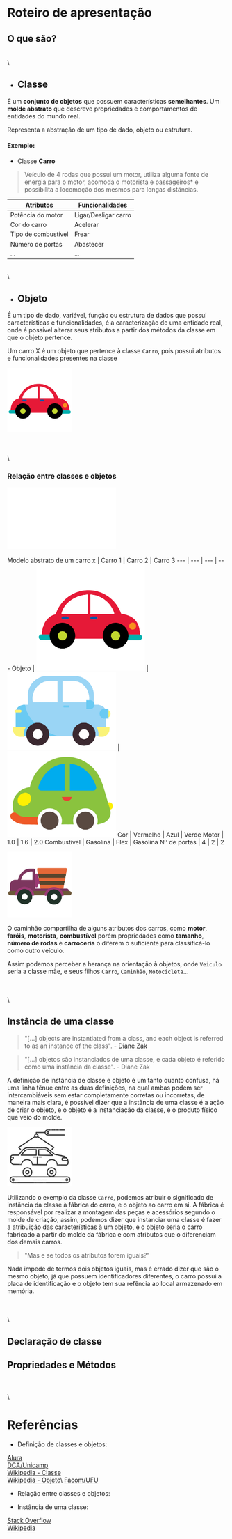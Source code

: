 # Roteiro de apresentação

## O que são?

\
\
- ## Classe
É um **conjunto de objetos** que possuem características **semelhantes**.
Um **molde abstrato** que descreve propriedades e comportamentos de entidades do mundo real.

Representa a abstração de um tipo de dado, objeto ou estrutura.

#### Exemplo:
- Classe **Carro**
> Veículo de 4 rodas que possui um motor, utiliza alguma fonte de
> energia para o motor, acomoda o motorista e passageiros* e possibilita
> a locomoção dos mesmos para longas distâncias.

**Atributos**       | **Funcionalidades**
---                 | ---
Potência do motor	| Ligar/Desligar carro
Cor do carro 		| Acelerar
Tipo de combustível	| Frear
Número de portas    | Abastecer
...                 | ...

\
\
- ## Objeto

É um tipo de dado, variável, função ou estrutura de dados que possui características e funcionalidades, é a caracterização de uma entidade real, onde é possível alterar seus atributos a partir dos métodos da classe em que o objeto pertence.

Um carro X é um objeto que pertence à classe `Carro`, pois possui atributos e funcionalidades presentes na classe

<img src="https://github.com/marlonangeli/pesquisa_poo-classes_e_objetos/blob/main/imagens/carro_vermelho.png" width=150x>

\
\
\
### Relação entre classes e objetos

<img src="https://github.com/marlonangeli/pesquisa_poo-classes_e_objetos/blob/main/imagens/class-carro.png" width=250x>

Modelo abstrato de um carro
x | Carro 1 | Carro 2 | Carro 3
--- | --- | --- | ---
Objeto | <img src="https://github.com/marlonangeli/pesquisa_poo-classes_e_objetos/blob/main/imagens/carro_vermelho.png" width=250x> | <img src="https://github.com/marlonangeli/pesquisa_poo-classes_e_objetos/blob/main/imagens/carro_azul.png" width=250x> | <img src="https://github.com/marlonangeli/pesquisa_poo-classes_e_objetos/blob/main/imagens/carro_verde.png" width=250x>
Cor | Vermelho | Azul | Verde
Motor | 1.0 | 1.6 | 2.0
Combustível | Gasolina | Flex | Gasolina
Nº de portas | 4 | 2 | 2


<img src="https://github.com/marlonangeli/pesquisa_poo-classes_e_objetos/blob/main/imagens/caminhao.png" width=150x>

O caminhão compartilha de alguns atributos dos carros, como **motor**, **faróis**, **motorista**, **combustível** porém propriedades como **tamanho**, **número de rodas** e **carroceria** o diferem o suficiente para classificá-lo como outro veículo.

Assim podemos perceber a herança na orientação à objetos, onde `Veiculo` seria a classe mãe, e seus filhos `Carro`, `Caminhão`, `Motocicleta`...

\
\
\
## Instância de uma classe

>"[...] objects are instantiated from a class, and each object is referred to as an instance of the class". - [Diane Zak](https://books.google.com.br/books?id=o_q5BwAAQBAJ&pg=PA552&dq=OOP%20instance%20terminology&hl=pt-BR&sa=X&redir_esc=y#v=onepage&q=OOP%20instance%20terminology&f=false)

>"[...] objetos são instanciados de uma classe, e cada objeto é referido como uma instância da classe". - Diane Zak

A definição de instância de classe e objeto é um tanto quanto confusa, há uma linha tênue entre as duas definições, na qual ambas podem ser intercambiáveis sem estar completamente corretas ou incorretas, de maneira mais clara, é possível dizer que a instância de uma classe é a ação de criar o objeto, e o objeto é a instanciação da classe, é o produto físico que veio do molde.

<img src="https://github.com/marlonangeli/pesquisa_poo-classes_e_objetos/blob/main/imagens/instancia_carro.png" width=150x>

Utilizando o exemplo da classe `Carro`, podemos atribuir o significado de instância da classe à fábrica do carro, e o objeto ao carro em si. A fábrica é responsável por realizar a montagem das peças e acessórios segundo o molde de criação, assim, podemos dizer que instanciar uma classe é fazer a atribuição das características à um objeto, e o objeto seria o carro fabricado a partir do molde da fábrica e com atributos que o diferenciam dos demais carros.

> "Mas e se todos os atributos forem iguais?"

Nada impede de termos dois objetos iguais, mas é errado dizer que são o mesmo objeto, já que possuem identificadores diferentes, o carro possui a placa de identificação e o objeto tem sua refência ao local armazenado em memória.

\
\
\
## Declaração de classe



## Propriedades e Métodos



\
\
\
# Referências
- Definição de classes e objetos:

[Alura](https://www.alura.com.br/artigos/poo-programacao-orientada-a-objetos?gclid=Cj0KCQjw8vqGBhC_ARIsADMSd1DKHbAbBqeFu9Imi7Rl_vl6o8CZKuDUyvs9L8iyFZ_naxn91V52FUkaAnmcEALw_wcB)\
[DCA/Unicamp](https://www.dca.fee.unicamp.br/cursos/PooJava/classes/conceito.html)\
[Wikipedia - Classe](https://pt.wikipedia.org/wiki/Classe_(programa%C3%A7%C3%A3o))\
[Wikipedia - Objeto](https://pt.wikipedia.org/wiki/Objeto_(ci%C3%AAncia_da_computa%C3%A7%C3%A3o))\
[Facom/UFU](http://www.facom.ufu.br/~elaine/disc/POO/Aula3-POO-ConceitosBasicos.pdf)

- Relação entre classes e objetos:

- Instância de uma classe:

[Stack Overflow](https://pt.stackoverflow.com/questions/192233/diferen%C3%A7a-entre-objeto-e-inst%C3%A2ncia)\
[Wikipedia](https://pt.wikipedia.org/wiki/Inst%C3%A2ncia_(ci%C3%AAncia_da_computa%C3%A7%C3%A3o))



<!--stackedit_data:
eyJoaXN0b3J5IjpbMjE5NjY1MTE3XX0=
-->